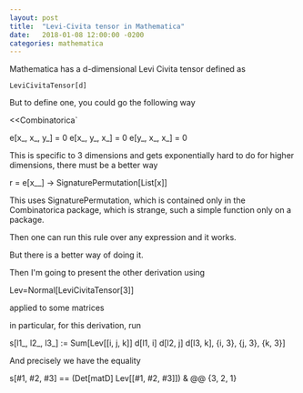 ```yaml
---
layout: post
title:  "Levi-Civita tensor in Mathematica"
date:   2018-01-08 12:00:00 -0200
categories: mathematica
---
```


Mathematica has a d-dimensional Levi Civita tensor defined as

```
LeviCivitaTensor[d]
```

But to define one, you could go the following way

<<Combinatorica`

e[x_, x_, y_] = 0
e[x_, y_, x_] = 0
e[y_, x_, x_] = 0

This is specific to 3 dimensions and gets exponentially
hard to do for higher dimensions, there must be a better way

r = e[x__] -> SignaturePermutation[List[x]]

This uses SignaturePermutation, which is contained only
in the Combinatorica package, which is strange, such a simple
function only on a package.

Then one can run this rule over any expression and it works.

But there is a better way of doing it.

Then I'm going to present the other derivation using

Lev=Normal[LeviCivitaTensor[3]]

applied to some matrices

in particular, for this derivation, run

s[l1_, l2_, l3_] :=
 Sum[Lev[[i, j, k]] d[l1, i] d[l2, j] d[l3, k], {i, 3}, {j, 3}, {k,
   3}]

And precisely we have the equality

s[#1, #2, #3] == (Det[matD] Lev[[#1, #2, #3]]) & @@ {3, 2, 1}
